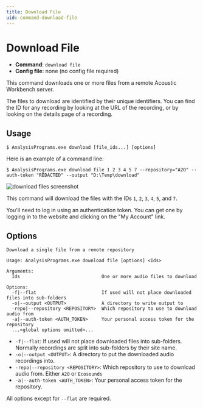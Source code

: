 ```yaml
---
title: Download File
uid: command-download-file
---
```


# Download File

- **Command**: `download file`
- **Config file**: none (no config file required)

This command downloads one or more files from a remote Acoustic Workbench server.

The files to download are identified by their unique identifiers.
You can find the ID for any recording by looking at the URL of the recording,
or by looking on the details page of a recording.

## Usage

```shell
$ AnalysisPrograms.exe download [file_ids...] [options]
```

Here is an example of a command line:

```shell
$ AnalysisPrograms.exe download file 1 2 3 4 5 7 --repository="A2O" --auth-token "REDACTED" --output "D:\Temp\download"
```

![download files screenshot](~/images/download-files.png)

This command will download the files with the IDs `1`, `2`, `3`, `4`, `5`, and `7`.

You'll need to log in using an authentication token. You can get one by logging in to the website and clicking on the "My Account" link.

## Options

```shell
Download a single file from a remote repository

Usage: AnalysisPrograms.exe download file [options] <Ids>

Arguments:
  Ids                              One or more audio files to download

Options:
  -f|--flat                        If used will not place downloaded files into sub-folders
  -o|--output <OUTPUT>             A directory to write output to
  -repo|--repository <REPOSITORY>  Which repository to use to download audio from
  -a|--auth-token <AUTH_TOKEN>     Your personal access token for the repository
  ...<global options omitted>...
```

- `-f|--flat`: If used will not place downloaded files into sub-folders. Normally recordings are split into sub-folders by their site name.
- `-o|--output <OUTPUT>`: A directory to put the downloaded audio recordings into.
- `-repo|--repository <REPOSITORY>`: Which repository to use to download audio from. Either `A2O` or `Ecosounds`
- `-a|--auth-token <AUTH_TOKEN>`: Your personal access token for the repository.

All options except for `--flat` are required.